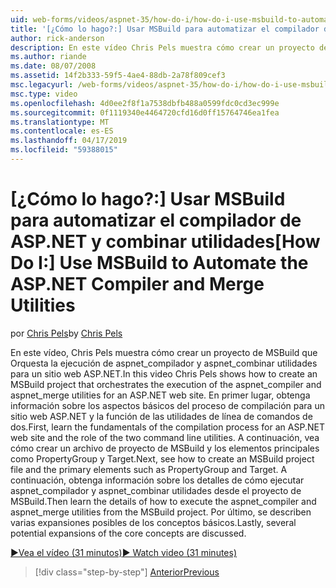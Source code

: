 ```yaml
---
uid: web-forms/videos/aspnet-35/how-do-i/how-do-i-use-msbuild-to-automate-the-aspnet-compiler-and-merge-utilities
title: '[¿Cómo lo hago?:] Usar MSBuild para automatizar el compilador de ASP.NET y combinar utilidades | Microsoft Docs'
author: rick-anderson
description: En este vídeo Chris Pels muestra cómo crear un proyecto de MSBuild que Orquesta la ejecución de las utilidades aspnet_compiler y aspnet_merge para un ASP...
ms.author: riande
ms.date: 08/07/2008
ms.assetid: 14f2b333-59f5-4ae4-88db-2a78f809cef3
msc.legacyurl: /web-forms/videos/aspnet-35/how-do-i/how-do-i-use-msbuild-to-automate-the-aspnet-compiler-and-merge-utilities
msc.type: video
ms.openlocfilehash: 4d0ee2f8f1a7538dbfb488a0599fdc0cd3ec999e
ms.sourcegitcommit: 0f1119340e4464720cfd16d0ff15764746ea1fea
ms.translationtype: MT
ms.contentlocale: es-ES
ms.lasthandoff: 04/17/2019
ms.locfileid: "59388015"
---
```

# <a name="how-do-i-use-msbuild-to-automate-the-aspnet-compiler-and-merge-utilities"></a><span data-ttu-id="71820-103">[¿Cómo lo hago?:] Usar MSBuild para automatizar el compilador de ASP.NET y combinar utilidades</span><span class="sxs-lookup"><span data-stu-id="71820-103">[How Do I:] Use MSBuild to Automate the ASP.NET Compiler and Merge Utilities</span></span>

<span data-ttu-id="71820-104">por [Chris Pels](https://twitter.com/chrispels)</span><span class="sxs-lookup"><span data-stu-id="71820-104">by [Chris Pels](https://twitter.com/chrispels)</span></span>

<span data-ttu-id="71820-105">En este vídeo, Chris Pels muestra cómo crear un proyecto de MSBuild que Orquesta la ejecución de aspnet\_compilador y aspnet\_combinar utilidades para un sitio web ASP.NET.</span><span class="sxs-lookup"><span data-stu-id="71820-105">In this video Chris Pels shows how to create an MSBuild project that orchestrates the execution of the aspnet\_compiler and aspnet\_merge utilities for an ASP.NET web site.</span></span> <span data-ttu-id="71820-106">En primer lugar, obtenga información sobre los aspectos básicos del proceso de compilación para un sitio web ASP.NET y la función de las utilidades de línea de comandos de dos.</span><span class="sxs-lookup"><span data-stu-id="71820-106">First, learn the fundamentals of the compilation process for an ASP.NET web site and the role of the two command line utilities.</span></span> <span data-ttu-id="71820-107">A continuación, vea cómo crear un archivo de proyecto de MSBuild y los elementos principales como PropertyGroup y Target.</span><span class="sxs-lookup"><span data-stu-id="71820-107">Next, see how to create an MSBuild project file and the primary elements such as PropertyGroup and Target.</span></span> <span data-ttu-id="71820-108">A continuación, obtenga información sobre los detalles de cómo ejecutar aspnet\_compilador y aspnet\_combinar utilidades desde el proyecto de MSBuild.</span><span class="sxs-lookup"><span data-stu-id="71820-108">Then learn the details of how to execute the aspnet\_compiler and aspnet\_merge utilities from the MSBuild project.</span></span> <span data-ttu-id="71820-109">Por último, se describen varias expansiones posibles de los conceptos básicos.</span><span class="sxs-lookup"><span data-stu-id="71820-109">Lastly, several potential expansions of the core concepts are discussed.</span></span>

[<span data-ttu-id="71820-110">&#9654;Vea el vídeo (31 minutos)</span><span class="sxs-lookup"><span data-stu-id="71820-110">&#9654; Watch video (31 minutes)</span></span>](https://channel9.msdn.com/Blogs/ASP-NET-Site-Videos/how-do-i-use-msbuild-to-automate-the-aspnet-compiler-and-merge-utilities)

> [!div class="step-by-step"]
> [<span data-ttu-id="71820-111">Anterior</span><span class="sxs-lookup"><span data-stu-id="71820-111">Previous</span></span>](how-do-i-serialize-a-graph-with-the-entity-framework.md)
